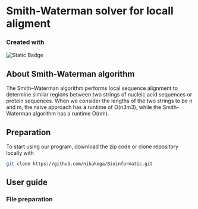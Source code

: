 # Smith-Waterman solver for locall aligment
### Created with  
![Static Badge](https://img.shields.io/badge/Python-yellow?logo=python&logoColor=white&labelColor=%233776AB&link=https%3A%2F%2Fwww.python.org%2F)

## About Smith-Waterman algorithm
The Smith–Waterman algorithm performs local sequence alignment to determine similar regions between two strings of nucleic acid sequences or protein sequences. When we consider the lengths of the two strings to be n and m, the naive approach has a runtime of O(n3m3), while the Smith-Waterman algorithm has a runtime O(nm).

## Preparation
To start using our program, download the zip code or clone repository locally with
```sh
git clone https://github.com/nikakoga/Bioinformatic.git
``` 

## User guide
### File preparation